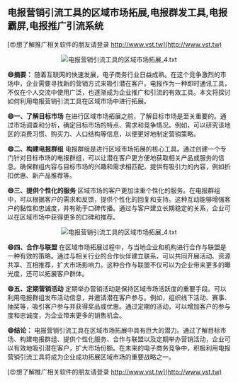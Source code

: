 ## **电报营销引流工具的区域市场拓展,电报群发工具,电报霸屏,电报推广引流系统**

[😍想了解推广相关软件的朋友请登录 http://www.vst.tw](http://www.vst.tw)

 <center><img src="https://vst.tw/MP4/tuiguang/png/4.png" alt="电报营销引流工具的区域市场拓展_4.txt"></center>

**😄摘要：**
随着互联网的快速发展，电子商务行业日益成熟。在这个竞争激烈的市场中，企业需要寻找新的营销方式来吸引潜在客户。电报作为一种即时通讯工具，不仅在个人交流中使用广泛，也逐渐成为企业推广和引流的有效工具。本文将探讨如何利用电报营销引流工具在区域市场中进行拓展。

**😄一、了解目标市场**
在进行区域市场拓展之前，了解目标市场是至关重要的。通过市场调查和分析，确定目标市场的特点、需求和竞争情况。例如，可以研究该地区的消费习惯、购买力、人口结构等信息，以便更好地制定营销策略。

**😄二、构建电报群组**
电报群组是进行区域市场拓展的核心工具。通过创建一个专门针对目标市场的电报群组，可以让潜在客户更方便地获取相关产品或服务的信息。确保群组内容与目标市场的兴趣和需求相匹配，提供有吸引力的内容，例如折扣优惠、新产品推荐等。

**😄三、提供个性化的服务**
区域市场的客户更加注重个性化的服务。在电报群组中，可以根据客户的需求和反馈，提供个性化的回复和支持。这种互动能够增强客户的黏性和忠诚度，并有助于口碑传播。通过与客户建立长期稳定的关系，企业可以在区域市场中获得更多的口碑和推荐。

 <center><img src="https://vst.tw/MP4/tuiguang/png/0.png" alt="电报营销引流工具的区域市场拓展_4.txt"></center>

**😄四、合作与联盟**
在区域市场拓展过程中，与当地企业和机构进行合作与联盟是一种有效的策略。通过与相关行业的合作伙伴建立联系，可以共同开展活动、资源共享、互相推荐，扩大市场影响力。这种合作与联盟不仅可以为企业带来更多的曝光度，还可以拓展客户群体。

**😄五、定期营销活动**
定期举办营销活动是保持区域市场活跃度的重要手段。可以利用电报群组发布活动信息，并邀请潜在客户参与。例如，组织线下活动、赛事、抽奖等，吸引客户参与并获得奖品或优惠。通过定期的活动，可以增加客户的参与度和忠诚度，为企业带来更多的销售机会。

**😄结论：**
电报营销引流工具在区域市场拓展中具有巨大的潜力。通过了解目标市场、构建电报群组、提供个性化服务、合作与联盟以及定期举办营销活动，企业可以有效地吸引潜在客户，扩大市场份额。在未来的电子商务竞争中，积极利用电报营销引流工具将成为企业成功拓展区域市场的重要战略之一。

[😍想了解推广相关软件的朋友请登录 http://www.vst.tw](http://www.vst.tw)



